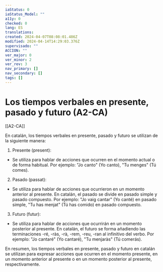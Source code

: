 ```yaml
---
iaStatus: 0
iaStatus_Model: ""
a11y: 0
checked: 0
lang: ES
translations: 
created: 2024-04-07T08:08:01.486Z
modified: 2024-04-14T14:29:03.376Z
supervisado: ""
ACCION: ""
ver_major: 0
ver_minor: 2
ver_rev: 3
nav_primary: []
nav_secondary: []
tags: []
---
```

# Los tiempos verbales en presente, pasado y futuro (A2-CA)

[[A2-CA]]

En catalán, los tiempos verbales en presente, pasado y futuro se utilizan de la siguiente manera:

1. Presente (present):

- Se utiliza para hablar de acciones que ocurren en el momento actual o de forma habitual. Por ejemplo: "Jo canto" (Yo canto), "Tu menges" (Tú comes).

2. Pasado (passat):

- Se utiliza para hablar de acciones que ocurrieron en un momento anterior al presente. En catalán, el pasado se divide en pasado simple y pasado compuesto. Por ejemplo: "Jo vaig cantar" (Yo canté) en pasado simple, "Tu has menjat" (Tú has comido) en pasado compuesto.

3. Futuro (futur):

- Se utiliza para hablar de acciones que ocurrirán en un momento posterior al presente. En catalán, el futuro se forma añadiendo las terminaciones -ré, -ràs, -rà, -rem, -reu, -ran al infinitivo del verbo. Por ejemplo: "Jo cantaré" (Yo cantaré), "Tu menjaràs" (Tú comerás).

En resumen, los tiempos verbales en presente, pasado y futuro en catalán se utilizan para expresar acciones que ocurren en el momento presente, en un momento anterior al presente o en un momento posterior al presente, respectivamente.
